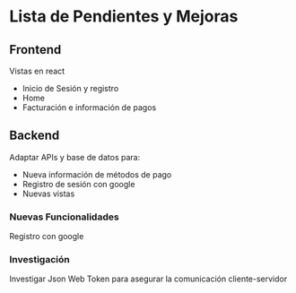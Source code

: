 Lista de Pendientes y Mejoras
==============================

## Frontend
Vistas en react
  - Inicio de Sesión y registro
  - Home
  - Facturación e información de pagos
  
## Backend
Adaptar APIs y base de datos para:
  - Nueva información de métodos de pago
  - Registro de sesión con google
  - Nuevas vistas

### Nuevas Funcionalidades
Registro con google

### Investigación
Investigar Json Web Token para asegurar la comunicación cliente-servidor
